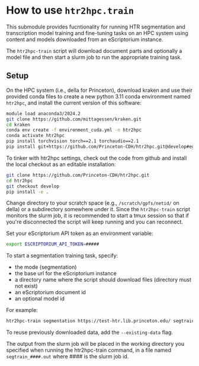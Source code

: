 # How to use `htr2hpc.train`

This submodule provides fucntionality for running HTR segmentation and transcription model training and fine-tuning tasks on an HPC system using content and models downloaded from an eScriptorium instance.

The `htr2hpc-train` script will download document parts and optionally a model file and then start a slurm job to run the appropriate training task.

## Setup

On the HPC system (i.e., della for Princeton), download kraken and use their provided conda files to create a new python 3.11 conda environment named `htr2hpc`, and install the current version of this software:

```sh
module load anaconda3/2024.2
git clone https://github.com/mittagessen/kraken.git
cd kraken
conda env create -f environment_cuda.yml -n htr2hpc
conda activate htr2hpc
pip install torchvision torch==2.1 torchaudio==2.1
pip install git+https://github.com/Princeton-CDH/htr2hpc.git@develop#egg=htr2hpc
```

To tinker with htr2hpc settings, check out the code from github and install the local checkout as an editable installation:
```sh
git clone https://github.com/Princeton-CDH/htr2hpc.git
cd htr2hpc
git checkout develop
pip install -e .
```

Change directory to your scratch space (e.g., `/scratch/gpfs/netid/` on della) or a subdirectory somewhere under it. Since the `htr2hpc-train` script monitors the slurm job, it is recommended to start a tmux session so that if you're disconnected the script will keep running and you can reconnect.

Set your eScriptorium API token as an environment variable:
```sh
export ESCRIPTORIUM_API_TOKEN=#####
```

To start a segmentation training task, specify:
 - the mode (segmentation)
 - the base url for the eScriptorium instance
 - a directory name where the script should download files (directory must not exist)
 - an eScriptorium document id
 - an optional model id

For example:
```sh
htr2hpc-train segmentation https://test-htr.lib.princeton.edu/ segtrain_doc2 --document 30 --model 3
```

To reuse previously downloaded data, add the `--existing-data` flag.

The output from the slurm job will be placed in the working directory you specified when running the htr2hpc-train command, in a file named `segtrain_####.out` where #### is the slurm job id.